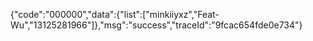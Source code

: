 {"code":"000000","data":{"list":["minkiiyxz","Feat-Wu","13125281966"]},"msg":"success","traceId":"9fcac654fde0e734"}
